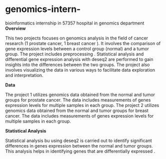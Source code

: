 # genomics-intern-
bioinformatics internship in 57357 hospital in genomics department 
**Overview**

This two projects focuses on genomics analysis in the field of cancer research (1 prostate cancer, 1 breast cancer ). It involves the comparison of gene expression levels between a control group (normal) and a tumor group. The project includes preprocessing . Statistical analysis and differential gene expression analysis  with deseq2  are performed to gain insights into the differences between the two groups. The project also involves visualizing the data in various ways to facilitate data exploration and interpretation.

**Data**

The project 1 utilizes genomics data obtained from the normal and tumor groups for prostate cancer. The data includes measurements of genes expression levels for multiple samples in each group.
The project 2 utilizes genomics data obtained from the normal and tumor groups for breast cancer. The data includes measurements of genes expression levels for multiple samples in each group.

**Statistical Analysis**

Statistical analysis bu using deseq2 is carried out to identify significant differences in genes expression between the normal and tumor groups. This analysis helps in identifying genes that are differentially expressed .

